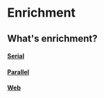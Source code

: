 # Enrichment

## What's enrichment?

#### [Serial](/learning/information/enrichment/serial)

#### [Parallel](/learning/information/enrichment/parallel)

#### [Web](/learning/information/enrichment/web)